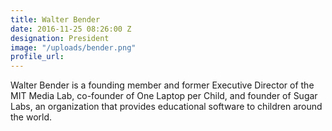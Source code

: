 ```yaml
---
title: Walter Bender
date: 2016-11-25 08:26:00 Z
designation: President
image: "/uploads/bender.png"
profile_url: 
---
```


Walter Bender is a founding member and former Executive Director of the MIT Media Lab, co-founder of One Laptop per Child, and founder of Sugar Labs, an organization that provides educational software to children around the world.